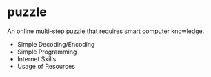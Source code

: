 # puzzle
An online multi-step puzzle that requires smart computer knowledge.

- Simple Decoding/Encoding
- Simple Programming
- Internet Skills
- Usage of Resources
